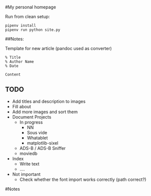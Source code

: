 #My personal homepage

Run from clean setup:

    pipenv install
    pipenv run python site.py

##Notes:

Template for new article (pandoc used as converter)

    % Title
    % Author Name
    % Date

    Content

## TODO

* Add titles and description to images 
* Fill about
* Add more images and sort them
* Document Projects
    * In progress
        * NN
        * Sous vide
        * Whatablet
        * matplotlib-sixel
    * ADS-B / ADS-B Sniffer
    * moviedb
* Index
    * Write text
    * ....
* Not important
    * Check whether the font import works correctly (path correct?)

#Notes

